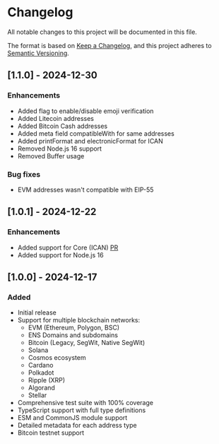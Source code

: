 # Changelog

All notable changes to this project will be documented in this file.

The format is based on [Keep a Changelog](https://keepachangelog.com/en/1.0.0/),
and this project adheres to [Semantic Versioning](https://semver.org/spec/v2.0.0.html).

## [1.1.0] - 2024-12-30

### Enhancements

- Added flag to enable/disable emoji verification
- Added Litecoin addresses
- Added Bitcoin Cash addresses
- Added meta field compatibleWith for same addresses
- Added printFormat and electronicFormat for ICAN
- Removed Node.js 16 support
- Removed Buffer usage

### Bug fixes

- EVM addresses wasn't compatible with EIP-55

## [1.0.1] - 2024-12-22

### Enhancements

- Added support for Core (ICAN) [PR](https://github.com/sergical/blockchain-wallet-validator/pull/3)
- Added support for Node.js 16

## [1.0.0] - 2024-12-17

### Added

- Initial release
- Support for multiple blockchain networks:
  - EVM (Ethereum, Polygon, BSC)
  - ENS Domains and subdomains
  - Bitcoin (Legacy, SegWit, Native SegWit)
  - Solana
  - Cosmos ecosystem
  - Cardano
  - Polkadot
  - Ripple (XRP)
  - Algorand
  - Stellar
- Comprehensive test suite with 100% coverage
- TypeScript support with full type definitions
- ESM and CommonJS module support
- Detailed metadata for each address type
- Bitcoin testnet support
